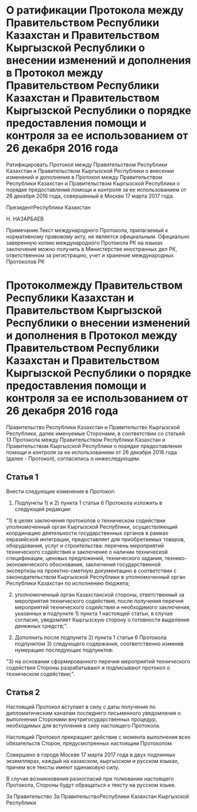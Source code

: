 # О ратификации Протокола между Правительством Республики Казахстан и Правительством Кыргызской Республики о внесении изменений и дополнения в Протокол между Правительством Республики Казахстан и Правительством Кыргызской Республики о порядке предоставления помощи и контроля за ее использованием от 26 декабря 2016 года

Ратифицировать Протокол между Правительством Республики Казахстан и Правительством Кыргызской Республики о внесении изменений и дополнения в Протокол между Правительством Республики Казахстан и Правительством Кыргызской Республики о порядке предоставления помощи и контроля за ее использованием от 26 декабря 2016 года, совершенный в Москве 17 марта 2017 года.

ПрезидентРеспублики Казахстан

Н. НАЗАРБАЕВ

Примечание.Текст международного Протокола, прилагаемый к нормативному правовому акту, не является официальным. Официально заверенную копию международного Протокола РК на языках заключения можно получить в Министерстве иностранных дел РК, ответственном за регистрацию, учет и хранение международных Протоколов РК

# Протоколмежду Правительством Республики Казахстан и Правительством Кыргызской Республики о внесении изменений и дополнения в Протокол между Правительством Республики Казахстан и Правительством Кыргызской Республики о порядке предоставления помощи и контроля за ее использованием от 26 декабря 2016 года

Правительство Республики Казахстан и Правительство Кыргызской Республики, далее именуемые Сторонами, в соответствии со статьей 13 Протокола между Правительством Республики Казахстан и Правительством Кыргызской Республики о порядке предоставления помощи и контроля за ее использованием от 26 декабря 2016 года (далее - Протокол), согласились о нижеследующем:

## Статья 1

Внести следующие изменения в Протокол:

1. Подпункты 1) и 2) пункта 1 статьи 6 Протокола изложить в следующей редакции:

"1) в целях заключения протоколов о техническом содействии уполномоченный орган Кыргызской Республики, осуществляющий координацию деятельности государственных органов в рамках евразийской интеграции, предоставляет для приобретаемых товаров, оборудования, услуг и строительства: перечень мероприятий технического содействия и заключение о наличии технической спецификации, ценовых предложений, технического задания, технико-экономического обоснования, заключения государственной экспертизы на проектно-сметную документацию в соответствии с законодательством Кыргызской Республики в уполномоченный орган Республики Казахстан по исполнению бюджета;

2) уполномоченный орган Казахстанской стороны, ответственный за мероприятия технического содействия, после получения перечня мероприятий технического содействия и необходимого заключения, указанных в подпункте 1) пункта 1 настоящей статьи, в случае согласия, уведомляет Кыргызскую сторону о готовности выделения денежных средств;".

2. Дополнить после подпункта 2) пункта 1 статьи 6 Протокола подпунктом 3) следующего содержания, соответственно изменив нумерацию последующих подпунктов:

"3) на основании сформированного перечня мероприятий технического содействия Стороны разрабатывают и подписывают протокол о техническом содействии;".

## Статья 2

Настоящий Протокол вступает в силу с даты получения по дипломатическим каналам последнего письменного уведомления о выполнении Сторонами внутригосударственных процедур, необходимых для вступления в силу настоящего Протокола.

Настоящий Протокол прекращает действие с момента выполнения всех обязательств Сторон, предусмотренных настоящим Протоколом.

Совершено в городе Москве 17 марта 2017 года в двух подлинных экземплярах, каждый на казахском, кыргызском и русском языках, причем все тексты имеют одинаковую силу.

В случае возникновения разногласий при толковании настоящего Протокола, Стороны будут обращаться к тексту на русском языке.

За Правительство                  За ПравительствоРеспублики Казахстан             Кыргызской Республики

